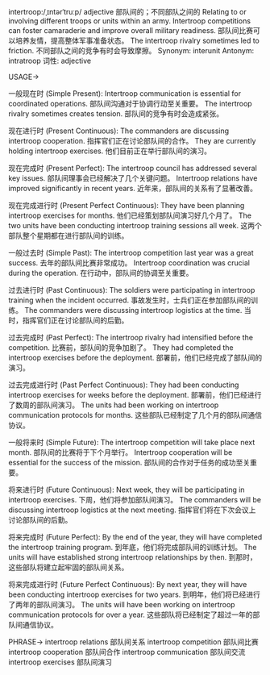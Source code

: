 intertroop:/ˌɪntərˈtruːp/
adjective
部队间的；不同部队之间的
Relating to or involving different troops or units within an army.
Intertroop competitions can foster camaraderie and improve overall military readiness. 部队间比赛可以培养友情，提高整体军事准备状态。
The intertroop rivalry sometimes led to friction. 不同部队之间的竞争有时会导致摩擦。
Synonym: interunit
Antonym: intratroop
词性: adjective


USAGE->

一般现在时 (Simple Present):
Intertroop communication is essential for coordinated operations. 部队间沟通对于协调行动至关重要。
The intertroop rivalry sometimes creates tension. 部队间的竞争有时会造成紧张。

现在进行时 (Present Continuous):
The commanders are discussing intertroop cooperation. 指挥官们正在讨论部队间的合作。
They are currently holding intertroop exercises. 他们目前正在举行部队间的演习。

现在完成时 (Present Perfect):
The intertroop council has addressed several key issues. 部队间理事会已经解决了几个关键问题。
Intertroop relations have improved significantly in recent years. 近年来，部队间的关系有了显著改善。

现在完成进行时 (Present Perfect Continuous):
They have been planning intertroop exercises for months. 他们已经策划部队间演习好几个月了。
The two units have been conducting intertroop training sessions all week. 这两个部队整个星期都在进行部队间的训练。

一般过去时 (Simple Past):
The intertroop competition last year was a great success. 去年的部队间比赛非常成功。
Intertroop coordination was crucial during the operation. 在行动中，部队间的协调至关重要。

过去进行时 (Past Continuous):
The soldiers were participating in intertroop training when the incident occurred. 事故发生时，士兵们正在参加部队间的训练。
The commanders were discussing intertroop logistics at the time. 当时，指挥官们正在讨论部队间的后勤。

过去完成时 (Past Perfect):
The intertroop rivalry had intensified before the competition. 比赛前，部队间的竞争加剧了。
They had completed the intertroop exercises before the deployment. 部署前，他们已经完成了部队间的演习。

过去完成进行时 (Past Perfect Continuous):
They had been conducting intertroop exercises for weeks before the deployment. 部署前，他们已经进行了数周的部队间演习。
The units had been working on intertroop communication protocols for months. 这些部队已经制定了几个月的部队间通信协议。

一般将来时 (Simple Future):
The intertroop competition will take place next month. 部队间的比赛将于下个月举行。
Intertroop cooperation will be essential for the success of the mission. 部队间的合作对于任务的成功至关重要。

将来进行时 (Future Continuous):
Next week, they will be participating in intertroop exercises. 下周，他们将参加部队间演习。
The commanders will be discussing intertroop logistics at the next meeting. 指挥官们将在下次会议上讨论部队间的后勤。

将来完成时 (Future Perfect):
By the end of the year, they will have completed the intertroop training program. 到年底，他们将完成部队间的训练计划。
The units will have established strong intertroop relationships by then. 到那时，这些部队将建立起牢固的部队间关系。

将来完成进行时 (Future Perfect Continuous):
By next year, they will have been conducting intertroop exercises for two years. 到明年，他们将已经进行了两年的部队间演习。
The units will have been working on intertroop communication protocols for over a year. 这些部队将已经制定了超过一年的部队间通信协议。



PHRASE->
intertroop relations 部队间关系
intertroop competition 部队间比赛
intertroop cooperation 部队间合作
intertroop communication 部队间交流
intertroop exercises 部队间演习
